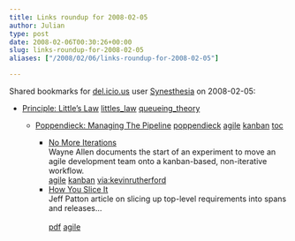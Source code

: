 ```yaml
---
title: Links roundup for 2008-02-05
author: Julian
type: post
date: 2008-02-06T00:30:26+00:00
slug: links-roundup-for-2008-02-05 
aliases: ["/2008/02/06/links-roundup-for-2008-02-05"]

---
```

Shared bookmarks for [del.icio.us][1] user [Synesthesia][2] on 2008-02-05:

  * [Principle: Little&#8217;s Law][3] 
    [littles_law][4] [queueing_theory][5] </li> 
    
      * [Poppendieck: Managing The Pipeline][6] 
        [poppendieck][7] [agile][8] [kanban][9] [toc][10] </li> 
        
          * [No More Iterations][11]  
            Wayne Allen documents the start of an experiment to move an agile development team onto a kanban-based, non-iterative workflow.   
            [agile][8] [kanban][9] [via:kevinrutherford][12] 
          * [How You Slice It][13]  
            Jeff Patton article on slicing up top-level requirements into spans and releases&#8230;<br>   
            [pdf][14] [agile][8] </ul>

 [1]: https://del.icio.us/
 [2]: https://del.icio.us/synesthesia
 [3]: https://www.factoryphysics.com/Principle/LittlesLaw.htm
 [4]: https://del.icio.us/synesthesia/littles_law
 [5]: https://del.icio.us/synesthesia/queueing_theory
 [6]: https://www.poppendieck.com/pipeline.htm
 [7]: https://del.icio.us/synesthesia/poppendieck
 [8]: https://del.icio.us/synesthesia/agile
 [9]: https://del.icio.us/synesthesia/kanban
 [10]: https://del.icio.us/synesthesia/toc
 [11]: https://weblogs.asp.net/wallen/archive/2008/02/01/no-more-iterations.aspx
 [12]: https://del.icio.us/synesthesia/via%3Akevinrutherford
 [13]: https://www.abstractics.com/papers/HowYouSliceIt.pdf
 [14]: https://del.icio.us/synesthesia/pdf